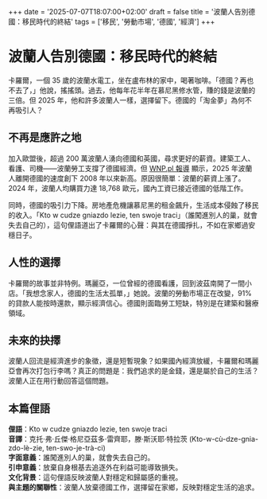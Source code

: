 +++
date = '2025-07-07T18:07:00+02:00'
draft = false
title = '波蘭人告別德國：移民時代的終結'
tags = ['移民', '勞動市場', '德國', '經濟']
+++

# 波蘭人告別德國：移民時代的終結

卡羅爾，一個 35 歲的波蘭水電工，坐在盧布林的家中，喝著咖啡。「德國？再也不去了，」他說，搖搖頭。過去，他每年花半年在慕尼黑修水管，賺的錢是波蘭的三倍。但 2025 年，他和許多波蘭人一樣，選擇留下。德國的「淘金夢」為何不再吸引人？

## 不再是應許之地

加入歐盟後，超過 200 萬波蘭人湧向德國和英國，尋求更好的薪資。建築工人、看護、司機——波蘭勞工支撐了德國經濟。但 [WNP.pl 報導](https://www.google.com/url?sa=E&q=https://www.wnp.pl/rynki/polacy-uciekaja-z-niemiec-tego-nie-bylo-od-2008-r,962265.html) 顯示，2025 年波蘭人離開德國的速度創下 2008 年以來新高。原因很簡單：波蘭的薪資上漲了。2024 年，波蘭人均購買力達 18,768 歐元，國內工資已接近德國的低階工作。

同時，德國的吸引力下降。房地產危機讓慕尼黑的租金飆升，生活成本侵蝕了移民的收入。「Kto w cudze gniazdo lezie, ten swoje traci」（誰闖進別人的巢，就會失去自己的），這句俚語道出了卡羅爾的心聲：與其在德國掙扎，不如在家鄉過安穩日子。

## 人性的選擇

卡羅爾的故事並非特例。瑪麗亞，一位曾經的德國看護，回到波茲南開了一間小店。「我想念家人，德國的生活太孤單，」她說。波蘭的勞動市場正在改變，91% 的貸款人能按時還款，顯示經濟信心。德國則面臨勞工短缺，特別是在建築和醫療領域。

## 未來的抉擇

波蘭人回流是經濟進步的象徵，還是短暫現象？如果國內經濟放緩，卡羅爾和瑪麗亞會再次打包行李嗎？真正的問題是：我們追求的是金錢，還是屬於自己的生活？波蘭人正在用行動回答這個問題。

## 本篇俚語

**俚語**：Kto w cudze gniazdo lezie, ten swoje traci  
**音譯**：克托·弗·丘傑·格尼亞茲多·雷齊耶，滕·斯沃耶·特拉茨 (Kto-w-cù-dze-gnia-zdo-lè-zie, ten-swo-je-trà-ci)  
**字面意義**：誰闖進別人的巢，就會失去自己的。  
**引申意義**：放棄自身根基去追逐外在利益可能導致損失。  
**文化背景**：這句俚語反映波蘭人對穩定和歸屬感的重視。  
**與主題的關聯性**：波蘭人放棄德國工作，選擇留在家鄉，反映對穩定生活的追求。